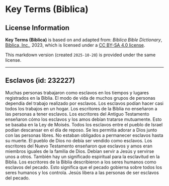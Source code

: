 # Key Terms (Biblica)

## License Information

**Key Terms (Biblica)** is based on and adapted from: _Biblica Bible Dictionary_, [Biblica, Inc.](https://www.biblica.com/), 2023, which is licensed under a [CC BY-SA 4.0 license](https://creativecommons.org/licenses/by-sa/4.0/legalcode.en).

This markdown version (created `2025-10-20`) is provided under the same license.



--------------------------------

## Esclavos (id: 232227)

Muchas personas trabajaron como esclavos en los tiempos y lugares registrados en la Biblia. El modo de vida de muchos grupos de personas dependía del trabajo realizado por esclavos. Los esclavos podían hacer casi todos los trabajos en un hogar. Los escritores de la Biblia no enseñaron a las personas a tener esclavos. Los escritores del Antiguo Testamento enseñaron cómo los esclavos y los amos debían tratarse mutuamente. Esto se basaba en la Ley de Moisés. Todos los esclavos entre el pueblo de Israel podían descansar en el día de reposo. Se les permitía adorar a Dios junto con las personas libres. No estaban obligados a permanecer esclavos hasta su muerte. El pueblo de Dios no debía ser vendido como esclavos. Los escritores del Nuevo Testamento enseñaron que esclavos y amos eran miembros iguales de la familia de Dios. Debían servir a Jesús y servirse unos a otros. También hay un significado espiritual para la esclavitud en la Biblia. Los escritores de la Biblia describieron a los seres humanos como esclavos del pecado. Esto significa que el pecado gobierna sobre todos los seres humanos y los controla. Jesús libera a las personas de ser esclavos del pecado.


